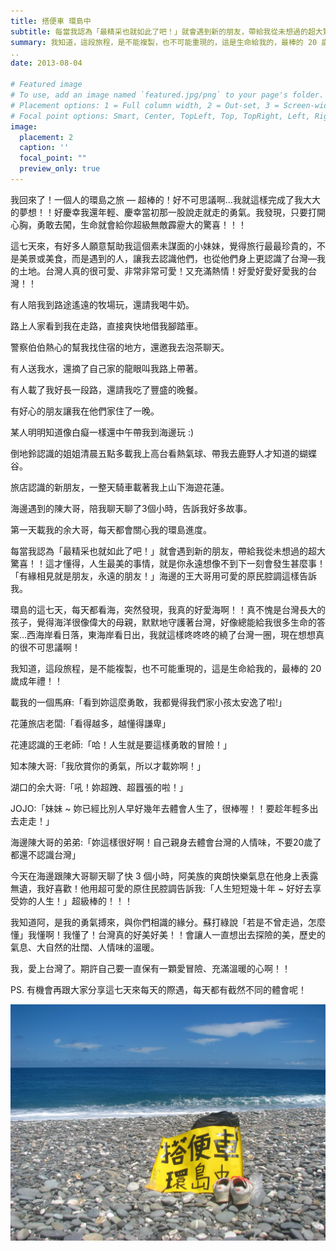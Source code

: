 ```yaml
---
title: 搭便車 環島中
subtitle: 每當我認為「最精采也就如此了吧！」就會遇到新的朋友，帶給我從未想過的超大驚喜！！這才懂得，人生最美的事情，就是你永遠想像不到下一刻會發生甚麼事。
summary: 我知道，這段旅程，是不能複製，也不可能重現的，這是生命給我的，最棒的 20 歲成年禮...
..
date: 2013-08-04

# Featured image
# To use, add an image named `featured.jpg/png` to your page's folder.
# Placement options: 1 = Full column width, 2 = Out-set, 3 = Screen-width
# Focal point options: Smart, Center, TopLeft, Top, TopRight, Left, Right, BottomLeft, Bottom, BottomRight
image:
  placement: 2
  caption: ''
  focal_point: ""
  preview_only: true
---
```


我回來了！一個人的環島之旅 — 超棒的！好不可思議啊…我就這樣完成了我大大的夢想！！好慶幸我還年輕、慶幸當初那一股說走就走的勇氣。我發現，只要打開心胸，勇敢去闖，生命就會給你超級無敵霹靂大的驚喜！！！

這七天來，有好多人願意幫助我這個素未謀面的小妹妹，覺得旅行最最珍貴的，不是美景或美食，而是遇到的人，讓我去認識他們，也從他們身上更認識了台灣—我的土地。台灣人真的很可愛、非常非常可愛！又充滿熱情！好愛好愛好愛我的台灣！！

有人陪我到路途遙遠的牧場玩，還請我喝牛奶。

路上人家看到我在走路，直接爽快地借我腳踏車。

警察伯伯熱心的幫我找住宿的地方，還邀我去泡茶聊天。

有人送我水，還摘了自己家的龍眼叫我路上帶著。

有人載了我好長一段路，還請我吃了豐盛的晚餐。

有好心的朋友讓我在他們家住了一晚。

某人明明知道像白癡一樣還中午帶我到海邊玩 :) 

倒地鈴認識的姐姐清晨五點多載我上高台看熱氣球、帶我去鹿野人才知道的蝴蝶谷。

旅店認識的新朋友，一整天騎車載著我上山下海遊花蓮。

海邊遇到的陳大哥，陪我聊天聊了3個小時，告訴我好多故事。

第一天載我的余大哥，每天都會關心我的環島進度。

每當我認為「最精采也就如此了吧！」就會遇到新的朋友，帶給我從未想過的超大驚喜！！這才懂得，人生最美的事情，就是你永遠想像不到下一刻會發生甚麼事！「有緣相見就是朋友，永遠的朋友！」海邊的王大哥用可愛的原民腔調這樣告訴我。

環島的這七天，每天都看海，突然發現，我真的好愛海啊！！真不愧是台灣長大的孩子，覺得海洋很像偉大的母親，默默地守護著台灣，好像總能給我很多生命的答案…西海岸看日落，東海岸看日出，我就這樣咚咚咚的繞了台灣一圈，現在想想真的很不可思議啊！

我知道，這段旅程，是不能複製，也不可能重現的，這是生命給我的，最棒的 20 歲成年禮！！

載我的一個馬麻:「看到妳這麼勇敢，我都覺得我們家小孩太安逸了啦!」

花蓮旅店老闆:「看得越多，越懂得謙卑」

花連認識的王老師:「哈！人生就是要這樣勇敢的冒險！」

知本陳大哥:「我欣賞你的勇氣，所以才載妳啊！」

湖口的余大哥:「吼！妳超跩、超囂張的啦！」

JOJO:「妹妹 ~ 妳已經比別人早好幾年去體會人生了，很棒喔！！要趁年輕多出去走走！」

海邊陳大哥的弟弟:「妳這樣很好啊！自己親身去體會台灣的人情味，不要20歲了都還不認識台灣」

今天在海邊跟陳大哥聊天聊了快 3 個小時，阿美族的爽朗快樂氣息在他身上表露無遺，我好喜歡！他用超可愛的原住民腔調告訴我:「人生短短幾十年 ~ 好好去享受妳的人生！」超級棒的！！！

我知道阿，是我的勇氣搏來，與你們相識的緣分。蘇打綠說「若是不曾走過，怎麼懂」我懂啊！我懂了！台灣真的好美好美！！會讓人一直想出去探險的美，歷史的氣息、大自然的壯闊、人情味的溫暖。

我，愛上台灣了。期許自己要一直保有一顆愛冒險、充滿溫暖的心啊！！

PS. 有機會再跟大家分享這七天來每天的際遇，每天都有截然不同的體會呢！

![alt text](featured.jpg "")